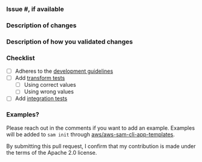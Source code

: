 ### Issue #, if available

### Description of changes

### Description of how you validated changes

### Checklist

- [ ] Adheres to the [development guidelines](https://github.com/aws/serverless-application-model/blob/develop/DEVELOPMENT_GUIDE.md#development-guidelines)
- [ ] Add [transform tests](https://github.com/aws/serverless-application-model/blob/develop/DEVELOPMENT_GUIDE.md#unit-testing-with-multiple-python-versions)
    - [ ] Using correct values
    - [ ] Using wrong values
- [ ] Add [integration tests](https://github.com/aws/serverless-application-model/blob/develop/INTEGRATION_TESTS.md)

### Examples?

Please reach out in the comments if you want to add an example. Examples will be 
added to `sam init` through [aws/aws-sam-cli-app-templates](https://github.com/aws/aws-sam-cli-app-templates).

By submitting this pull request, I confirm that my contribution is made under the terms of the Apache 2.0 license.
